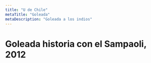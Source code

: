 ```yaml
---
title: "U de Chile"
metaTitle: "Goleada"
metaDescription: "Goleada a los indios"
---
```



# Goleada historia con el Sampaoli, 2012
<YouTube youTubeId="0srwf4vcBTw" />
